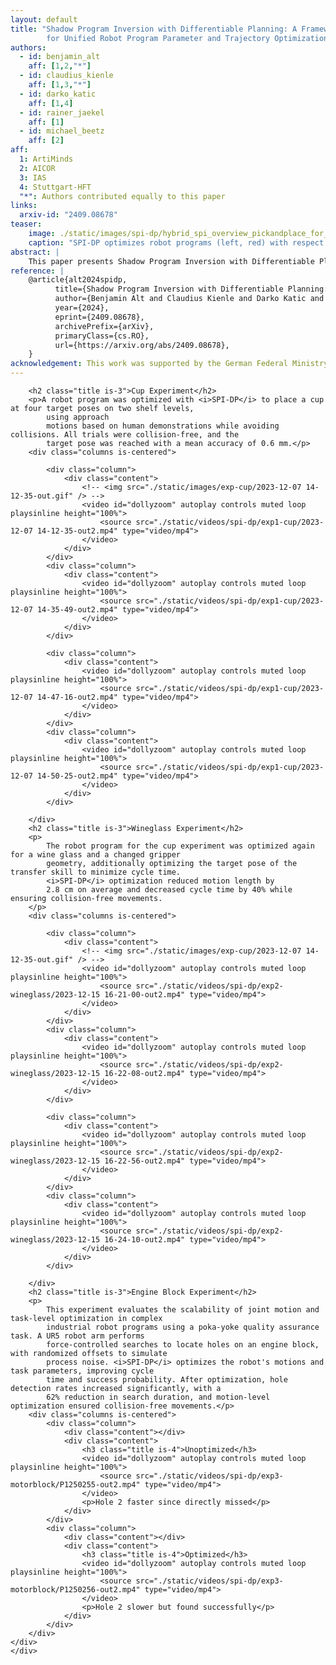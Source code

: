 ```yaml
---
layout: default
title: "Shadow Program Inversion with Differentiable Planning: A Framework
        for Unified Robot Program Parameter and Trajectory Optimization"
authors:
  - id: benjamin_alt
    aff: [1,2,"*"]
  - id: claudius_kienle
    aff: [1,3,"*"]
  - id: darko_katic
    aff: [1,4]
  - id: rainer_jaekel
    aff: [1]
  - id: michael_beetz
    aff: [2]
aff:
  1: ArtiMinds
  2: AICOR
  3: IAS
  4: Stuttgart-HFT
  "*": Authors contributed equally to this paper
links:
  arxiv-id: "2409.08678"
teaser: 
    image: ./static/images/spi-dp/hybrid_spi_overview_pickandplace_for_journal.png
    caption: "SPI-DP optimizes robot programs (left, red) with respect to nearly arbitrary task objectives (Phi)."
abstract: |
    This paper presents Shadow Program Inversion with Differentiable Planning (SPI-DP), a novel first-order optimizer capable of optimizing robot programs with respect to both high-level task objectives and motion-level constraints.  To that end, we introduce Differentiable Gaussian Process Motion Planning for N-DoF Manipulators (dGPMP2-ND), a differentiable collision-free motion planner for serial N-DoF kinematics, and integrate it into an iterative, gradient-based optimization approach for generic, parameterized robot program representations. SPI-DP allows first-order optimization of planned trajectories and program parameters with respect to objectives such as cycle time or smoothness subject to e.g.  collision constraints, while enabling humans to understand, modify or even certify the optimized programs. We provide a comprehensive evaluation on two practical household and industrial applications.
reference: |
    @article{alt2024spidp,
          title={Shadow Program Inversion with Differentiable Planning: A Framework for Unified Robot Program Parameter and Trajectory Optimization}, 
          author={Benjamin Alt and Claudius Kienle and Darko Katic and Rainer Jäkel and Michael Beetz},
          year={2024},
          eprint={2409.08678},
          archivePrefix={arXiv},
          primaryClass={cs.RO},
          url={https://arxiv.org/abs/2409.08678}, 
    }
acknowledgement: This work was supported by the German Federal Ministry of Education and Research (grant 01MJ22003B), the DFG CRC EASE (CRC \#1320) and the EU project euROBIN (grant 101070596).
---
```

<section class="section">
    <div class="container is-max-desktop">

        <h2 class="title is-3">Cup Experiment</h2>
        <p>A robot program was optimized with <i>SPI-DP</i> to place a cup at four target poses on two shelf levels,
            using approach
            motions based on human demonstrations while avoiding collisions. All trials were collision-free, and the
            target pose was reached with a mean accuracy of 0.6 mm.</p>
        <div class="columns is-centered">

            <div class="column">
                <div class="content">
                    <!-- <img src="./static/images/exp-cup/2023-12-07 14-12-35-out.gif" /> -->
                    <video id="dollyzoom" autoplay controls muted loop playsinline height="100%">
                        <source src="./static/videos/spi-dp/exp1-cup/2023-12-07 14-12-35-out2.mp4" type="video/mp4">
                    </video>
                </div>
            </div>
            <div class="column">
                <div class="content">
                    <video id="dollyzoom" autoplay controls muted loop playsinline height="100%">
                        <source src="./static/videos/spi-dp/exp1-cup/2023-12-07 14-35-49-out2.mp4" type="video/mp4">
                    </video>
                </div>
            </div>

            <div class="column">
                <div class="content">
                    <video id="dollyzoom" autoplay controls muted loop playsinline height="100%">
                        <source src="./static/videos/spi-dp/exp1-cup/2023-12-07 14-47-16-out2.mp4" type="video/mp4">
                    </video>
                </div>
            </div>
            <div class="column">
                <div class="content">
                    <video id="dollyzoom" autoplay controls muted loop playsinline height="100%">
                        <source src="./static/videos/spi-dp/exp1-cup/2023-12-07 14-50-25-out2.mp4" type="video/mp4">
                    </video>
                </div>
            </div>

        </div>
        <h2 class="title is-3">Wineglass Experiment</h2>
        <p>
            The robot program for the cup experiment was optimized again for a wine glass and a changed gripper
            geometry, additionally optimizing the target pose of the transfer skill to minimize cycle time.
            <i>SPI-DP</i> optimization reduced motion length by
            2.8 cm on average and decreased cycle time by 40% while ensuring collision-free movements.
        </p>
        <div class="columns is-centered">

            <div class="column">
                <div class="content">
                    <!-- <img src="./static/images/exp-cup/2023-12-07 14-12-35-out.gif" /> -->
                    <video id="dollyzoom" autoplay controls muted loop playsinline height="100%">
                        <source src="./static/videos/spi-dp/exp2-wineglass/2023-12-15 16-21-00-out2.mp4" type="video/mp4">
                    </video>
                </div>
            </div>
            <div class="column">
                <div class="content">
                    <video id="dollyzoom" autoplay controls muted loop playsinline height="100%">
                        <source src="./static/videos/spi-dp/exp2-wineglass/2023-12-15 16-22-08-out2.mp4" type="video/mp4">
                    </video>
                </div>
            </div>

            <div class="column">
                <div class="content">
                    <video id="dollyzoom" autoplay controls muted loop playsinline height="100%">
                        <source src="./static/videos/spi-dp/exp2-wineglass/2023-12-15 16-22-56-out2.mp4" type="video/mp4">
                    </video>
                </div>
            </div>
            <div class="column">
                <div class="content">
                    <video id="dollyzoom" autoplay controls muted loop playsinline height="100%">
                        <source src="./static/videos/spi-dp/exp2-wineglass/2023-12-15 16-24-10-out2.mp4" type="video/mp4">
                    </video>
                </div>
            </div>

        </div>
        <h2 class="title is-3">Engine Block Experiment</h2>
        <p>
            This experiment evaluates the scalability of joint motion and task-level optimization in complex
            industrial robot programs using a poka-yoke quality assurance task. A UR5 robot arm performs
            force-controlled searches to locate holes on an engine block, with randomized offsets to simulate
            process noise. <i>SPI-DP</i> optimizes the robot's motions and task parameters, improving cycle
            time and success probability. After optimization, hole detection rates increased significantly, with a
            62% reduction in search duration, and motion-level optimization ensured collision-free movements.</p>
        <div class="columns is-centered">
            <div class="column">
                <div class="content"></div>
                <div class="content">
                    <h3 class="title is-4">Unoptimized</h3>
                    <video id="dollyzoom" autoplay controls muted loop playsinline height="100%">
                        <source src="./static/videos/spi-dp/exp3-motorblock/P1250255-out2.mp4" type="video/mp4">
                    </video>
                    <p>Hole 2 faster since directly missed</p>
                </div>
            </div>
            <div class="column">
                <div class="content"></div>
                <div class="content">
                    <h3 class="title is-4">Optimized</h3>
                    <video id="dollyzoom" autoplay controls muted loop playsinline height="100%">
                        <source src="./static/videos/spi-dp/exp3-motorblock/P1250256-out2.mp4" type="video/mp4">
                    </video>
                    <p>Hole 2 slower but found successfully</p>
                </div>
            </div>
        </div>
    </div>
    </div>
</section>
